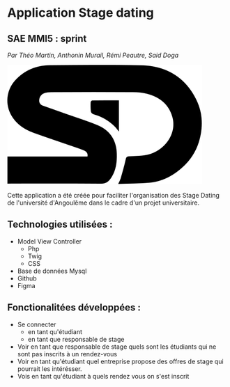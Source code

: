 # Application Stage dating

## SAE MMI5 : sprint

_Par Théo Martin, Anthonin Murail, Rémi Peautre, Said Doga_

<img src="./public/assets/image/logo.svg" alt="logo stage dating 'SD'"/>

Cette application a été créée pour faciliter l'organisation des Stage Dating de l'université d'Angoulême dans le cadre d'un projet universitaire.

## Technologies utilisées :

- Model View Controller
  - Php
  - Twig
  - CSS
- Base de données Mysql
- Github
- Figma

## Fonctionalitées développées :

- Se connecter
  - en tant qu'étudiant
  - en tant que responsable de stage
- Voir en tant que responsable de stage quels sont les étudiants qui ne sont pas inscrits à un rendez-vous
- Voir en tant qu'étudiant quel entreprise propose des offres de stage qui pourrait les intérésser.
- Vois en tant qu'étudiant à quels rendez vous on s'est inscrit

